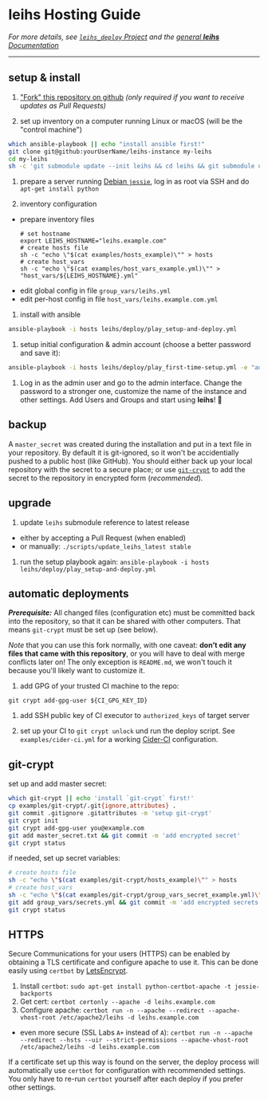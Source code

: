 # **leihs** Hosting Guide

*For more details, see [`leihs_deploy` Project](https://github.com/leihs/leihs_deploy)
and the [general **leihs** Documentation](https://github.com/leihs/leihs/wiki)*

---

## setup & install

1. ["Fork" this repository on github](https://github.com/leihs/leihs-instance/fork)
  *(only required if you want to receive updates as Pull Requests)*

1. set up inventory on a computer running Linux or macOS (will be the "control machine")
  ```sh
  which ansible-playbook || echo "install ansible first!"
  git clone git@github:yourUserName/leihs-instance my-leihs
  cd my-leihs
  sh -c 'git submodule update --init leihs && cd leihs && git submodule update --init --recursive deploy'
  ```

1. prepare a server running [Debian `jessie`](https://www.debian.org/releases/jessie/),
  log in as root via SSH and do `apt-get install python`

1. inventory configuration
  - prepare inventory files
    ```
    # set hostname
    export LEIHS_HOSTNAME="leihs.example.com"
    # create hosts file
    sh -c "echo \"$(cat examples/hosts_example)\"" > hosts
    # create host_vars
    sh -c "echo \"$(cat examples/host_vars_example.yml)\"" > "host_vars/${LEIHS_HOSTNAME}.yml"
    ```
  - edit global config in file `group_vars/leihs.yml`
  - edit per-host config in file `host_vars/leihs.example.com.yml`

1. install with ansible
  ```sh
  ansible-playbook -i hosts leihs/deploy/play_setup-and-deploy.yml
  ```

1. setup initial configuration & admin account (choose a better password and save it):
  ```sh
  ansible-playbook -i hosts leihs/deploy/play_first-time-setup.yml -e "admin_password=supersecret"
  ```

1. Log in as the admin user and go to the admin interface.
   Change the password to a stronger one, customize the name of the instance and other settings.
   Add Users and Groups and start using **leihs**! 🎉

## backup

A `master_secret` was created during the installation and put in a text file
in your repository.
By default it is git-ignored, so it won't be accidentially pushed to a public
host (like GitHub).
You should either back up your local repository with the secret to a secure place;
or use [`git-crypt`](https://www.agwa.name/projects/git-crypt/) to add the
secret to the repository in encrypted form (*recommended*).

## upgrade

1. update `leihs` submodule reference to latest release
  - either by accepting a Pull Request (when enabled)
  - or manually: `./scripts/update_leihs_latest stable`

1. run the setup playbook again: `ansible-playbook -i hosts leihs/deploy/play_setup-and-deploy.yml`

## automatic deployments

***Prerequisite:*** All changed files (configuration etc) must be committed back into the repository,
so that it can be shared with other computers.
That means `git-crypt` must be set up (see below).

*Note* that you can use this fork normally, with one caveat:
**don't edit any files that came with this repository**, or you will have to deal with merge conflicts later on!
The only exception is `README.md`, we won't touch it because you'll likely want to customize it.

1. add GPG of your trusted CI machine to the repo:
  ```
  git crypt add-gpg-user ${CI_GPG_KEY_ID}
  ```

1. add SSH public key of CI executor to `authorized_keys` of target server

1. set up your CI to `git crypt unlock` und run the deploy script.
  See `examples/cider-ci.yml` for a working [Cider-CI](https://cider-ci.info) configuration.

## git-crypt

set up and add master secret:

```sh
which git-crypt || echo 'install `git-crypt` first!'
cp examples/git-crypt/.git{ignore,attributes} .
git commit .gitignore .gitattributes -m 'setup git-crypt'
git crypt init
git crypt add-gpg-user you@example.com
git add master_secret.txt && git commit -m 'add encrypted secret'
git crypt status
```

if needed, set up secret variables:

```sh
# create hosts file
sh -c "echo \"$(cat examples/git-crypt/hosts_example)\"" > hosts
# create host_vars
sh -c "echo \"$(cat examples/git-crypt/group_vars_secret_example.yml)\"" > group_vars/secrets.yml
git add group_vars/secrets.yml && git commit -m 'add encrypted secrets'
git crypt status
```

## HTTPS

Secure Communications for your users (HTTPS) can be enabled
by obtaining a TLS certificate and configure apache to use it.
This can be done easily using `certbot` by [LetsEncrypt](https://letsencrypt.org).


1. Install `certbot`: `sudo apt-get install python-certbot-apache -t jessie-backports`
2. Get cert: `certbot certonly --apache -d leihs.example.com`
3. Configure apache: `certbot run -n --apache --redirect --apache-vhost-root /etc/apache2/leihs -d leihs.example.com`
  - even more secure (SSL Labs `A+` instead of `A`): `certbot run -n --apache --redirect --hsts --uir --strict-permissions --apache-vhost-root /etc/apache2/leihs -d leihs.example.com`

If a certificate set up this way is found on the server, the deploy process will automatically use `certbot` for configuration with recommended settings.
You only have to re-run `certbot` yourself after each deploy if you prefer other settings.
